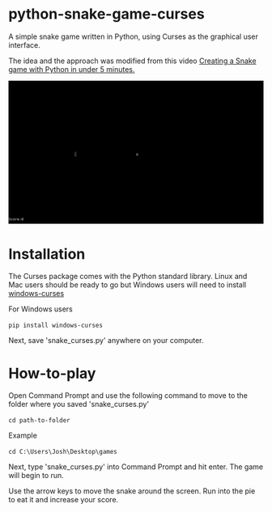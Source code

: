 # python-snake-game-curses

A simple snake game written in Python, using Curses as the graphical user interface.

The idea and the approach was modified from this video [Creating a Snake game with Python in under 5 minutes.](https://www.youtube.com/watch?v=rbasThWVb-c)

![](snake_curses.gif)

# Installation
The Curses package comes with the Python standard library. Linux and Mac users should be ready to go but Windows users will need to install [windows-curses](https://pypi.org/project/windows-curses/)

For Windows users

`pip install windows-curses`

Next, save 'snake_curses.py' anywhere on your computer.

# How-to-play
Open Command Prompt and use the following command to move to the folder where you saved 'snake_curses.py'

`cd path-to-folder`

Example

`cd C:\Users\Josh\Desktop\games`

Next, type 'snake_curses.py' into Command Prompt and hit enter. The game will begin to run.

Use the arrow keys to move the snake around the screen. Run into the pie to eat it and increase your score.
